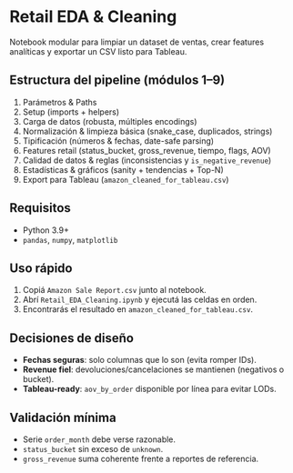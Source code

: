 # Retail EDA & Cleaning

Notebook modular para limpiar un dataset de ventas, crear features analíticas y exportar un CSV listo para Tableau.

## Estructura del pipeline (módulos 1–9)
1. Parámetros & Paths  
2. Setup (imports + helpers)  
3. Carga de datos (robusta, múltiples encodings)  
4. Normalización & limpieza básica (snake_case, duplicados, strings)  
5. Tipificación (números & fechas, date-safe parsing)  
6. Features retail (status_bucket, gross_revenue, tiempo, flags, AOV)  
7. Calidad de datos & reglas (inconsistencias y `is_negative_revenue`)  
8. Estadísticas & gráficos (sanity + tendencias + Top-N)  
9. Export para Tableau (`amazon_cleaned_for_tableau.csv`)

## Requisitos
- Python 3.9+  
- `pandas`, `numpy`, `matplotlib`

## Uso rápido
1. Copiá `Amazon Sale Report.csv` junto al notebook.  
2. Abrí `Retail_EDA_Cleaning.ipynb` y ejecutá las celdas en orden.  
3. Encontrarás el resultado en `amazon_cleaned_for_tableau.csv`.

## Decisiones de diseño
- **Fechas seguras**: solo columnas que lo son (evita romper IDs).  
- **Revenue fiel**: devoluciones/cancelaciones se mantienen (negativos o bucket).  
- **Tableau-ready**: `aov_by_order` disponible por línea para evitar LODs.

## Validación mínima
- Serie `order_month` debe verse razonable.  
- `status_bucket` sin exceso de `unknown`.  
- `gross_revenue` suma coherente frente a reportes de referencia.